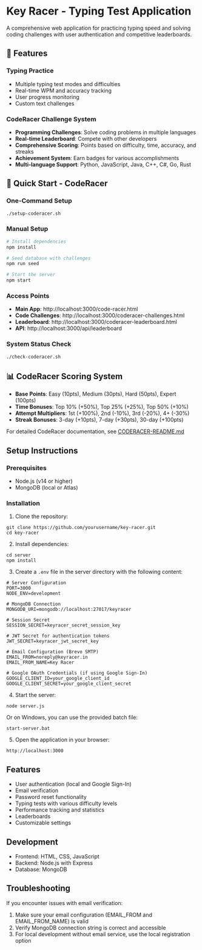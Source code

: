 # Key Racer - Typing Test Application

A comprehensive web application for practicing typing speed and solving coding challenges with user authentication and competitive leaderboards.

## 🚀 Features

### Typing Practice
- Multiple typing test modes and difficulties
- Real-time WPM and accuracy tracking
- User progress monitoring
- Custom text challenges

### CodeRacer Challenge System
- **Programming Challenges**: Solve coding problems in multiple languages
- **Real-time Leaderboard**: Compete with other developers
- **Comprehensive Scoring**: Points based on difficulty, time, accuracy, and streaks
- **Achievement System**: Earn badges for various accomplishments
- **Multi-language Support**: Python, JavaScript, Java, C++, C#, Go, Rust

## 🏁 Quick Start - CodeRacer

### One-Command Setup
```bash
./setup-coderacer.sh
```

### Manual Setup
```bash
# Install dependencies
npm install

# Seed database with challenges
npm run seed

# Start the server
npm start
```

### Access Points
- **Main App**: http://localhost:3000/code-racer.html
- **Code Challenges**: http://localhost:3000/coderacer-challenges.html  
- **Leaderboard**: http://localhost:3000/coderacer-leaderboard.html
- **API**: http://localhost:3000/api/leaderboard

### System Status Check
```bash
./check-coderacer.sh
```

## 📊 CodeRacer Scoring System

- **Base Points**: Easy (10pts), Medium (30pts), Hard (50pts), Expert (100pts)
- **Time Bonuses**: Top 10% (+50%), Top 25% (+25%), Top 50% (+10%)
- **Attempt Multipliers**: 1st (+100%), 2nd (-10%), 3rd (-20%), 4+ (-30%)
- **Streak Bonuses**: 3-day (+10pts), 7-day (+30pts), 30-day (+100pts)

For detailed CodeRacer documentation, see [CODERACER-README.md](CODERACER-README.md)

## Setup Instructions

### Prerequisites
- Node.js (v14 or higher)
- MongoDB (local or Atlas)

### Installation

1. Clone the repository:
```
git clone https://github.com/yourusername/key-racer.git
cd key-racer
```

2. Install dependencies:
```
cd server
npm install
```

3. Create a `.env` file in the server directory with the following content:
```
# Server Configuration
PORT=3000
NODE_ENV=development

# MongoDB Connection
MONGODB_URI=mongodb://localhost:27017/keyracer

# Session Secret
SESSION_SECRET=keyracer_secret_session_key

# JWT Secret for authentication tokens
JWT_SECRET=keyracer_jwt_secret_key

# Email Configuration (Brevo SMTP)
EMAIL_FROM=noreply@keyracer.in
EMAIL_FROM_NAME=Key Racer

# Google OAuth Credentials (if using Google Sign-In)
GOOGLE_CLIENT_ID=your_google_client_id
GOOGLE_CLIENT_SECRET=your_google_client_secret
```

4. Start the server:
```
node server.js
```

Or on Windows, you can use the provided batch file:
```
start-server.bat
```

5. Open the application in your browser:
```
http://localhost:3000
```

## Features

- User authentication (local and Google Sign-In)
- Email verification
- Password reset functionality
- Typing tests with various difficulty levels
- Performance tracking and statistics
- Leaderboards
- Customizable settings

## Development

- Frontend: HTML, CSS, JavaScript
- Backend: Node.js with Express
- Database: MongoDB

## Troubleshooting

If you encounter issues with email verification:

1. Make sure your email configuration (EMAIL_FROM and EMAIL_FROM_NAME) is valid
2. Verify MongoDB connection string is correct and accessible
3. For local development without email service, use the local registration option
